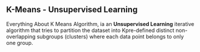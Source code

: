 ## K-Means - Unsupervised Learning

Everything About K Means Algorithm, ia an **Unsupervised Learning** iterative algorithm that tries to partition the dataset into Kpre-defined distinct non-overlapping subgroups (clusters) where each data point belongs to only one group.
